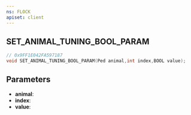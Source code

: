 ```yaml
---
ns: FLOCK
apiset: client
---
```

## SET_ANIMAL_TUNING_BOOL_PARAM

```c
// 0x9FF1E042FA597187
void SET_ANIMAL_TUNING_BOOL_PARAM(Ped animal,int index,BOOL value);
```


## Parameters
* **animal**:
* **index**:
* **value**: